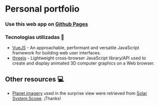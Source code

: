 # Personal portfolio

### Use this web app on [Github Pages](https://martinafsa.github.io/portfolio/)

### Tecnologías utilizadas :wrench:
* [VueJS](https://vuejs.org/) - An approachable, performant and versatile JavaScript framework for building web user interfaces.
* [threejs](https://threejs.org/) - Lightweight cross-browser JavaScript library/API used to create and display animated 3D computer graphics on a Web browser.

## Other resources :computer:
* [Planet imagery](https://www.solarsystemscope.com/textures/)  used in the surprise view were retrieved from [Solar System Scope](https://www.solarsystemscope.com/). ¡Thanks!
